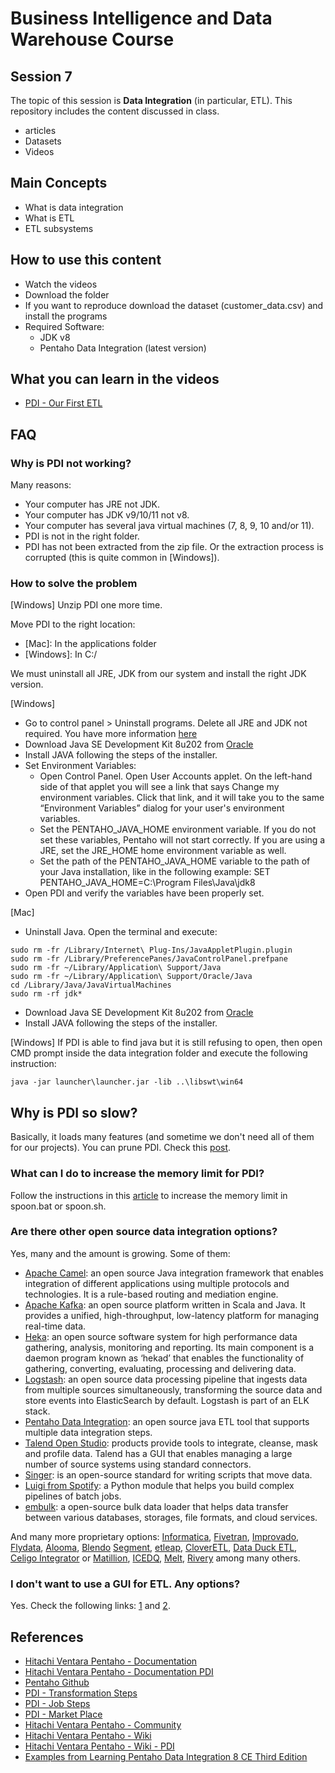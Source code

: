 # Business Intelligence and Data Warehouse Course

## Session 7

The topic of this session is **Data Integration** (in particular, ETL). This repository includes the content discussed in class.

  - articles
  - Datasets
  - Videos

## Main Concepts

  - What is data integration
  - What is ETL
  - ETL subsystems

## How to use this content

  - Watch the videos
  - Download the folder
  - If you want to reproduce download the dataset (customer_data.csv) and install the programs
  - Required Software:
    - JDK v8
    - Pentaho Data Integration (latest version)
  
## What you can learn in the videos

  - [PDI - Our First ETL](https://vimeo.com/234685308)

## FAQ

### Why is PDI not working?

Many reasons:

 - Your computer has JRE not JDK.
 - Your computer has JDK v9/10/11 not v8.
 - Your computer has several java virtual machines (7, 8, 9, 10 and/or 11).
 - PDI is not in the right folder.
 - PDI has not been extracted from the zip file. Or the extraction process is corrupted (this is quite common in [Windows]).
 
### How to solve the problem

[Windows] Unzip PDI one more time.

Move PDI to the right location:

  - [Mac]: In the applications folder
  - [Windows]: In C:/

We must uninstall all JRE, JDK from our system and install the right JDK version.

[Windows]

  - Go to control panel > Uninstall programs. Delete all JRE and JDK not required. You have more information [here](https://java.com/en/download/help/uninstall_java.xml)
  - Download Java SE Development Kit 8u202 from [Oracle](http://www.oracle.com/technetwork/java/javase/downloads/jdk8-downloads-2133151.html)
  - Install JAVA following the steps of the installer.
  - Set Environment Variables:
    - Open Control Panel. Open User Accounts applet. On the left-hand side of that applet you will see a link that says Change my environment variables. Click that link, and it will take you to the same “Environment Variables” dialog for your user's environment variables.
    - Set the PENTAHO_JAVA_HOME  environment variable. If you do not set these variables, Pentaho will not start correctly. If you are using a JRE, set the JRE_HOME home environment variable as well.
    - Set the path of the PENTAHO_JAVA_HOME variable to the path of your Java installation, like in the following example: SET PENTAHO_JAVA_HOME=C:\Program Files\Java\jdk8
   - Open PDI and verify the variables have been properly set.

[Mac]

  - Uninstall Java. Open the terminal and execute:

``` 
sudo rm -fr /Library/Internet\ Plug-Ins/JavaAppletPlugin.plugin
sudo rm -fr /Library/PreferencePanes/JavaControlPanel.prefpane
sudo rm -fr ~/Library/Application\ Support/Java
sudo rm -fr ~/Library/Application\ Support/Oracle/Java
cd /Library/Java/JavaVirtualMachines
sudo rm -rf jdk*
``` 

  - Download Java SE Development Kit 8u202 from [Oracle](http://www.oracle.com/technetwork/java/javase/downloads/jdk8-downloads-2133151.html)
  - Install JAVA following the steps of the installer.

[Windows] If PDI is able to find java but it is still refusing to open, then open CMD prompt inside the data integration folder and execute the following instruction:

``` 
java -jar launcher\launcher.jar -lib ..\libswt\win64
``` 

## Why is PDI so slow?

Basically, it loads many features (and sometime we don't need all of them for our projects). You can prune PDI. Check this [post](https://blog.twineworks.com/improving-startup-time-of-pentaho-data-integration-78d0803c559b). 

### What can I do to increase the memory limit for PDI?

Follow the instructions in this [article](https://help.pentaho.com/Documentation/8.2/Setup/Configuration/Design_Tools_and_Utilities/Memory_Limit) to increase the memory limit in spoon.bat or spoon.sh.

### Are there other open source data integration options?

Yes, many and the amount is growing. Some of them:

 - [Apache Camel](https://camel.apache.org): an open source Java integration framework that enables integration of different applications using multiple protocols and technologies. It is a rule-based routing and mediation engine.
 - [Apache Kafka](https://kafka.apache.org): an open source platform written in Scala and Java. It provides a unified, high-throughput, low-latency platform for managing real-time data.
 - [Heka](http://hekad.readthedocs.io): an open source software system for high performance data gathering, analysis, monitoring and reporting. Its main component is a daemon program known as ‘hekad’ that enables the functionality of gathering, converting, evaluating, processing and delivering data.
 - [Logstash](https://www.elastic.co/products/logstash): an open source data processing pipeline that ingests data from multiple sources simultaneously, transforming the source data and store events into ElasticSearch by default. Logstash is part of an ELK stack.
 - [Pentaho Data Integration](https://sourceforge.net/projects/pentaho/files/): an open source java ETL tool that supports multiple data integration steps. 
 - [Talend Open Studio](https://www.talend.com/products/talend-open-studio/): products provide tools to integrate, cleanse, mask and profile data. Talend has a GUI that enables managing a large number of source systems using standard connectors.
 - [Singer](https://www.singer.io): is an open-source standard for writing scripts that move data.
 - [Luigi from Spotify](https://github.com/spotify/luigi): a Python module that helps you build complex pipelines of batch jobs.
 - [embulk](http://www.embulk.org/docs/): a open-source bulk data loader that helps data transfer between various databases, storages, file formats, and cloud services.
 
And many more proprietary options: [Informatica](https://www.informatica.com), [Fivetran](https://fivetran.com), [Improvado](http://improvado.io), [Flydata](https://www.flydata.com), [Alooma](https://www.alooma.com), [Blendo](https://www.blendo.co) [Segment](https://segment.com), [etleap](https://etleap.com), [CloverETL](http://www.cloveretl.com), [Data Duck ETL](http://dataducketl.com), [Celigo Integrator](https://www.celigo.com/ipaas-integration-platform/) or [Matillion](https://www.matillion.com), [ICEDQ](https://icedq.com), [Melt](http://www.jumpmind.com/products/metl/overview), [Rivery](https://rivery.io/) among many others. 

### I don't want to use a GUI for ETL. Any options?

Yes. Check the following links: [1](https://github.com/pawl/awesome-etl) and [2](https://github.com/pditommaso/awesome-pipeline).

## References

  - [Hitachi Ventara Pentaho - Documentation](https://help.pentaho.com/Documentation/)
  - [Hitachi Ventara Pentaho - Documentation PDI](https://help.pentaho.com/Documentation/8.2/Products/Data_Integration)
  - [Pentaho Github](https://github.com/pentaho)
  - [PDI - Transformation Steps](https://help.pentaho.com/Documentation/8.0/Products/Data_Integration/Transformation_Step_Reference)
  - [PDI - Job Steps](https://help.pentaho.com/Documentation/8.2/Products/Data_Integration/Job_Entry_Reference)
  - [PDI - Market Place](https://help.pentaho.com/Documentation/8.2/Products/Data_Integration/Marketplace)
  - [Hitachi Ventara Pentaho - Community](https://community.hds.com/community/products-and-solutions/pentaho/)
  - [Hitachi Ventara Pentaho - Wiki](https://wiki.pentaho.com)
  - [Hitachi Ventara Pentaho - Wiki - PDI](https://wiki.pentaho.com/display/EAI/Latest+Pentaho+Data+Integration+(aka+Kettle)+Documentation)
  - [Examples from Learning Pentaho Data Integration 8 CE Third Edition](https://github.com/PacktPublishing/Learning-Pentaho-Data-Integration-8-CE-Third-Edition)
